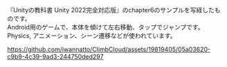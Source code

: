 『Unityの教科書 Unity 2022完全対応版』のchapter6のサンプルを写経したものです。  
Android用のゲームで、本体を傾けて左右移動、タップでジャンプです。  
Physics, アニメーション、シーン遷移などが使われています。 

https://github.com/iwannatto/ClimbCloud/assets/19819405/05a03620-c9b9-4c39-9ad3-244750ded297
